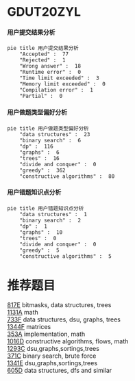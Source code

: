 # GDUT20ZYL

<!-- tabs:start -->



#### **用户提交结果分析**

```mermaid
pie title 用户提交结果分析
    "Accepted" :  77
    "Rejected" :  1
    "Wrong answer" :  18
    "Runtime error" :  0
    "Time limit exceeded" :  3
    "Memory limit exceeded" :  0
    "Compilation error" :  1
    "Partial" :  0
```

#### **用户做题类型偏好分析**

```mermaid
pie title 用户做题类型偏好分析
    "data structures" :  23
    "binary search" :  6
    "dp" :  116
    "graphs" :  6
    "trees" :  16
    "divide and conquer" :  0
    "greedy" :  362
    "constructive algorithms" :  80
```
#### **用户错题知识点分析**

```mermaid
pie title 用户错题知识点分析
    "data structures" :  1
    "binary search" :  2
    "dp" :  1
    "graphs" :  10
    "trees" :  0
    "divide and conquer" :  0
    "greedy" :  5
    "constructive algorithms" :  5
```



<!-- tabs:end -->
# 推荐题目
[817E](https://codeforces.com/contest/817/problem/E)		bitmasks,
                        data structures,
                        trees		  
[1131A](https://codeforces.com/contest/1131/problem/A)		math		  
[733F](https://codeforces.com/contest/733/problem/F)		data structures,
                        dsu,
                        graphs,
                        trees		  
[1344F](https://codeforces.com/contest/1344/problem/F)		matrices		  
[353A](https://codeforces.com/contest/353/problem/A)		implementation,
                        math		  
[1016D](https://codeforces.com/contest/1016/problem/D)		constructive algorithms,
                        flows,
                        math		  
[1293C](https://codeforces.com/contest/1293/problem/C)		dsu,graphs,sortings,trees		  
[371C](https://codeforces.com/contest/371/problem/C)		binary search,
                        brute force		  
[1341E](https://codeforces.com/contest/1341/problem/E)		dsu,graphs,sortings,trees		  
[605D](https://codeforces.com/contest/605/problem/D)		data structures,
                        dfs and similar		  
